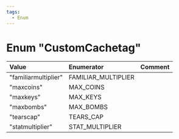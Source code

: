 ```yaml
---
tags:
  - Enum
---
```

# Enum "CustomCachetag"
|Value|Enumerator|Comment|
|:--|:--|:--|
|"familiarmultiplier"|FAMILIAR_MULTIPLIER |  |
|"maxcoins"|MAX_COINS |  |
|"maxkeys"|MAX_KEYS |  |
|"maxbombs"|MAX_BOMBS |  |
|"tearscap"|TEARS_CAP |  |
|"statmultiplier"|STAT_MULTIPLIER |  |
